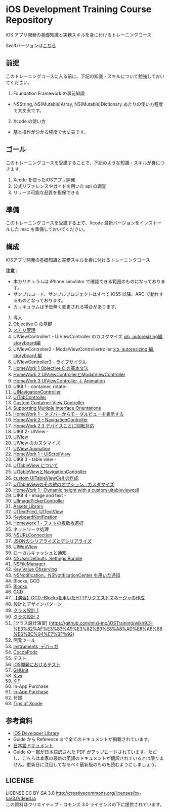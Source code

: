 iOS Development Training Course Repository
======

iOS アプリ開発の基礎知識と実務スキルを身に付けるトレーニングコース

Swiftバージョンは[こちら](./Swift/README.md)

前提
------

このトレーニングコースに入る前に、下記の知識・スキルについて勉強しておいてください。

1. Foundation Framework の事前知識
  * NSString, NS(Mutable)Array, NS(Mutable)Dictionary あたりの使い方程度で大丈夫です。
2. Xcode の使い方
  * 基本操作が分かる程度で大丈夫です。

ゴール
------

このトレーニングコースを受講することで、下記のような知識・スキルが身につきます。

1. Xcode を使ったiOSアプリ開発
2. 公式リファレンスやガイドを用いた api の調査
3. リリース可能な品質を担保できる

準備
------

このトレーニングコースを受講する上で、Xcode 最新バージョンをインストールした mac を準備しておいてください。

構成
------

iOSアプリ開発の基礎知識と実務スキルを身に付けるトレーニングコース

**注意** :
- 本カリキュラムは iPhone simulator で確認できる範囲のものになっております。
- サンプルコード、サンプルプロジェクトはすべて iOS5 以降、ARC で動作するものとなっております。
- カリキュラムは予告無く変更される場合があります。

1. 導入
 1. [Objective C の基礎](https://github.com/mixi-inc/iOSTraining/wiki/1.1-Objective-C-%E3%81%AE%E5%9F%BA%E7%A4%8E)
 2. [メモリ管理](https://github.com/mixi-inc/iOSTraining/wiki/1.2-%E3%83%A1%E3%83%A2%E3%83%AA%E7%AE%A1%E7%90%86)
 3. UIViewController1 - UIViewController のカスタマイズ [xib, autoresizing編](https://github.com/mixi-inc/iOSTraining/wiki/1.3-UIViewController1---UIViewController-%E3%81%AE%E3%82%AB%E3%82%B9%E3%82%BF%E3%83%9E%E3%82%A4%E3%82%BA\(xib,-autoresizing\)), [storyboard編](https://github.com/mixi-inc/iOSTraining/wiki/1.3-UIViewController1---UIViewController-%E3%81%AE%E3%82%AB%E3%82%B9%E3%82%BF%E3%83%9E%E3%82%A4%E3%82%BA\(storyboard\))
 4. UIViewController2 - ModalViewControllertroller [xib, autoresizing 編](https://github.com/mixi-inc/iOSTraining/wiki/1.4-UIViewController2---ModalViewController), [storyboard 編](https://github.com/mixi-inc/iOSTraining/wiki/1.4-UIViewController2-ModalViewController-\(storyboard\))
 5. [UIViewController3 - ライフサイクル](https://github.com/mixi-inc/iOSTraining/wiki/1.5-UIViewController3---%E3%83%A9%E3%82%A4%E3%83%95%E3%82%B5%E3%82%A4%E3%82%AF%E3%83%AB)
 6. [HomeWork 1 Objective C の基本文法](https://github.com/mixi-inc/iOSTraining/wiki/HomeWork-1.1-Objective-C-%E3%81%AE%E5%9F%BA%E6%9C%AC%E6%96%87%E6%B3%95)
 7. [HomeWork 2 UIViewControllerとModalViewController](https://github.com/mixi-inc/iOSTraining/wiki/HomeWork-1.2-UIViewController%E3%81%A8ModalViewController)
 8. [HomeWork 3 UIViewController ＋ Animation](https://github.com/mixi-inc/iOSTraining/wiki/HomeWork-1.3-UIViewController-%EF%BC%8B-Animation)
2. UIKit 1 - container, rotate-
 1. [UINavigationController](https://github.com/mixi-inc/iOSTraining/wiki/2.1-UINavigationController)
 2. [UITabController](https://github.com/mixi-inc/iOSTraining/wiki/2.2-UITabController)
 3. [Custom Container View Controller](https://github.com/mixi-inc/iOSTraining/wiki/2.3-Custom-Container-View-Controller)
 4. [Supporting Multiple Interface Orientations](https://github.com/mixi-inc/iOSTraining/wiki/2.4-Supporting-Multiple-Interface-Orientations)
 5. [HomeWork 1 - タブバーからモーダルビューを表示する](https://github.com/mixi-inc/iOSTraining/wiki/HomeWork-2.1-%E3%82%BF%E3%83%96%E3%83%90%E3%83%BC%E3%81%8B%E3%82%89%E3%83%A2%E3%83%BC%E3%83%80%E3%83%AB%E3%83%93%E3%83%A5%E3%83%BC%E3%82%92%E8%A1%A8%E7%A4%BA%E3%81%99%E3%82%8B)
 6. [HomeWork 2 - NavigationController](https://github.com/mixi-inc/iOSTraining/wiki/HomeWork-2.2-NavigationController)
 7. [HomeWork 2.3 デバイスことに回転対応](https://github.com/mixi-inc/iOSTraining/wiki/HomeWork-2.3-%E3%83%87%E3%83%90%E3%82%A4%E3%82%B9%E3%81%93%E3%81%A8%E3%81%AB%E5%9B%9E%E8%BB%A2%E5%AF%BE%E5%BF%9C)
3. UIKit 2- UIView -
 1. [UIView](https://github.com/mixi-inc/iOSTraining/wiki/3.1-UIView)
 2. [UIView のカスタマイズ](https://github.com/mixi-inc/iOSTraining/wiki/3.2-UIView-%E3%81%AE%E3%82%AB%E3%82%B9%E3%82%BF%E3%83%9E%E3%82%A4%E3%82%BA)
 3. [UIView Animation](https://github.com/mixi-inc/iOSTraining/wiki/3.3-UIView-Animation)
 4. [HomeWork 1 - UIScrollView](https://github.com/mixi-inc/iOSTraining/wiki/HomeWork-3.1-UIScrollView)
4. UIKit 3 - table view -
 1. [UITableView について](https://github.com/mixi-inc/iOSTraining/wiki/4.1-UITableView%E3%81%AB%E3%81%A4%E3%81%84%E3%81%A6)
 2. [UITableViewとNavigationController](https://github.com/mixi-inc/iOSTraining/wiki/4.2-uitableview%E3%81%A8navigationcontroller)
 3. [custom UITableViewCell の作成](https://github.com/mixi-inc/iOSTraining/wiki/4.3-%E3%82%BB%E3%83%AB%E3%81%AE%E3%82%AB%E3%82%B9%E3%82%BF%E3%83%9E%E3%82%A4%E3%82%BA)
 4. [UITableViewのその他のオプション、カスタマイズ](https://github.com/mixi-inc/iOSTraining/wiki/4.4-UITableView%E3%81%AE%E3%81%9D%E3%81%AE%E4%BB%96%E3%81%AE%E3%82%AA%E3%83%97%E3%82%B7%E3%83%A7%E3%83%B3%E3%80%81%E3%82%AB%E3%82%B9%E3%82%BF%E3%83%9E%E3%82%A4%E3%82%BA)
 5. [HomeWork 1 - Dynamic height with a custom uitableviewcell](https://github.com/mixi-inc/iOSTraining/wiki/HomeWork-4.1-Dynamic-height-with-a-custom-uitableviewcell)
5. UIKit 4 - image and text -
 1. [UIImagePickerController](https://github.com/mixi-inc/iOSTraining/wiki/5.1-UIImagePickerController)
 2. [Assets Library](https://github.com/mixi-inc/iOSTraining/wiki/5.2-Assets-Library)
 3. [UITextFiled, UITextView](https://github.com/mixi-inc/iOSTraining/wiki/5.3-UITextFiled,-UITextView)
 4. [KeyboardNotification](https://github.com/mixi-inc/iOSTraining/wiki/5.4-KeyboardNotification)
 5. [Homework 1 - フォトの複数枚選択](https://github.com/mixi-inc/iOSTraining/wiki/Homework-5.1-%E3%83%95%E3%82%A9%E3%83%88%E3%81%AE%E8%A4%87%E6%95%B0%E6%9E%9A%E9%81%B8%E6%8A%9E)
6. ネットワーク処理
 1. [NSURLConnection](https://github.com/mixi-inc/iOSTraining/wiki/6.1-HTTP%E3%83%AA%E3%82%AF%E3%82%A8%E3%82%B9%E3%83%88%E3%81%AE%E5%9F%BA%E7%A4%8E)
 2. [JSONのシリアライズとデシリアライズ](https://github.com/mixi-inc/iOSTraining/wiki/6.2-JSON%E3%81%AE%E3%82%B7%E3%83%AA%E3%82%A2%E3%83%A9%E3%82%A4%E3%82%BA%E3%81%A8%E3%83%87%E3%82%B7%E3%83%AA%E3%82%A2%E3%83%A9%E3%82%A4%E3%82%BA)
 3. [UIWebView](https://github.com/mixi-inc/iOSTraining/wiki/6.3-UIWebView)
7. ローカルキャッシュと通知
 1. [NSUserDefaults, Settings Bundle](https://github.com/mixi-inc/iOSTraining/wiki/7.1-NSUserDefaults,-Settings-Bundle)
 2. [NSFileManager](https://github.com/mixi-inc/iOSTraining/wiki/7.2-NSFileManager)
 3. [Key Value Observing](https://github.com/mixi-inc/iOSTraining/wiki/7.3-Key-Value-Observing)
 4. [NSNotification、NSNotificationCenter を用いた通知](https://github.com/mixi-inc/iOSTraining/wiki/7.4-NSNotification%E3%80%81NSNotificationCenter-%E3%82%92%E7%94%A8%E3%81%84%E3%81%9F%E9%80%9A%E7%9F%A5)
8. Blocks, GCD
 1. [Blocks](https://github.com/mixi-inc/iOSTraining/wiki/8.1-Blocks)
 2. [GCD](https://github.com/mixi-inc/iOSTraining/wiki/8.2-Grand-Central-Dispatch)
 3. [【演習】GCD,-Blocksを用いたHTTPリクエストマネージャの作成](https://github.com/mixi-inc/iOSTraining/wiki/8.3-%E3%80%90%E6%BC%94%E7%BF%92%E3%80%91GCD,-Blocks%E3%82%92%E7%94%A8%E3%81%84%E3%81%9FHTTP%E3%83%AA%E3%82%AF%E3%82%A8%E3%82%B9%E3%83%88%E3%83%9E%E3%83%8D%E3%83%BC%E3%82%B8%E3%83%A3%E3%81%AE%E4%BD%9C%E6%88%90)
9. 設計とデザインパターン
 1. [クラス設計 1](https://github.com/mixi-inc/iOSTraining/wiki/9.1-%E3%82%AF%E3%83%A9%E3%82%B9%E8%A8%AD%E8%A8%88-1)
 2. [クラス設計 2](https://github.com/mixi-inc/iOSTraining/wiki/9.2-%E3%82%AF%E3%83%A9%E3%82%B9%E8%A8%AD%E8%A8%88-2)
 3. [クラス設計演習] (https://github.com/mixi-inc/iOSTraining/wiki/9.3-%E3%82%AF%E3%83%A9%E3%82%B9%E8%A8%AD%E8%A8%88%E6%BC%94%E7%BF%92)
10. 開発ツール
 1. [Instruments, デバッガ](https://github.com/mixi-inc/iOSTraining/wiki/10.1-%E9%96%8B%E7%99%BA%E3%83%84%E3%83%BC%E3%83%AB)
 2. [CocoaPods](https://github.com/mixi-inc/iOSTraining/wiki/10.2-CocoaPods)
11. テスト
 1. [iOS開発におけるテスト](https://github.com/mixi-inc/iOSTraining/wiki/11.1-iOS%E9%96%8B%E7%99%BA%E3%81%AB%E3%81%8A%E3%81%91%E3%82%8B%E3%83%86%E3%82%B9%E3%83%88%E3%81%A8CI)
 2. [GHUnit](https://github.com/mixi-inc/iOSTraining/wiki/11.2-GHUnit%E3%82%92%E7%94%A8%E3%81%84%E3%81%9F%E5%8D%98%E4%BD%93%E3%83%86%E3%82%B9%E3%83%88)
 3. [Kiwi](https://github.com/mixi-inc/iOSTraining/wiki/11.3-Kiwi%E3%82%92%E7%94%A8%E3%81%84%E3%81%9F%E6%8C%AF%E3%82%8B%E8%88%9E%E3%81%84%E3%83%86%E3%82%B9%E3%83%88)
 4. [KIF](https://github.com/mixi-inc/iOSTraining/wiki/11.4-KIF%E3%82%92%E7%94%A8%E3%81%84%E3%81%9F%E7%B5%90%E5%90%88%E3%83%86%E3%82%B9%E3%83%88)
12. In-App Purchase
 1. [In-App Purchase](https://github.com/mixi-inc/iOSTraining/wiki/12.1-In-App-Purchase)
13. 付録
 1. [Tips of Xcode](https://github.com/mixi-inc/iOSTraining/wiki/Tips-of-Xcode)


参考資料
-----------------
- [iOS Developer Library](https://developer.apple.com/library/ios/navigation/)
 - Guide から Reference まで全てのドキュメントが掲載されています。
- [日本語ドキュメント](https://developer.apple.com/jp/devcenter/ios/library/japanese.html)
 - Guide の一部が日本語訳された PDF がアップロードされています。ただし、こちらは本家の最新の英語のドキュメントが翻訳されているとは限りません。更新日に注目してなるべく最新版のものを読むようにしましょう。

LICENSE
-----------------
LICENSE CC BY-SA 3.0 http://creativecommons.org/licenses/by-sa/3.0/deed.ja  
この資料はクリエイティブ・コモンズ 3.0 ライセンスの下に提供されています。  
